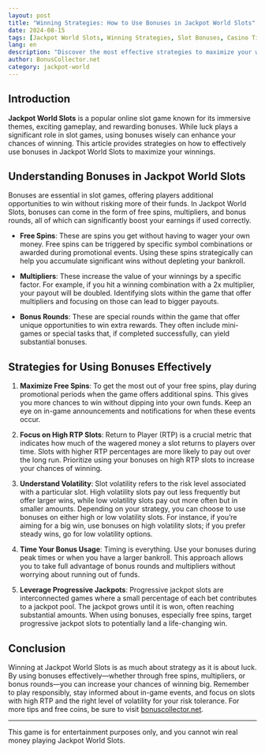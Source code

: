 ```yaml
---
layout: post
title: "Winning Strategies: How to Use Bonuses in Jackpot World Slots"
date: 2024-08-15
tags: [Jackpot World Slots, Winning Strategies, Slot Bonuses, Casino Tips]
lang: en
description: "Discover the most effective strategies to maximize your winnings in Jackpot World Slots by utilizing bonuses and other in-game features. Learn how to play smart and boost your chances of hitting it big!"
author: BonusCollector.net
category: jackpot-world
---
```


## Introduction

**Jackpot World Slots** is a popular online slot game known for its immersive themes, exciting gameplay, and rewarding bonuses. While luck plays a significant role in slot games, using bonuses wisely can enhance your chances of winning. This article provides strategies on how to effectively use bonuses in Jackpot World Slots to maximize your winnings.

## Understanding Bonuses in Jackpot World Slots

Bonuses are essential in slot games, offering players additional opportunities to win without risking more of their funds. In Jackpot World Slots, bonuses can come in the form of free spins, multipliers, and bonus rounds, all of which can significantly boost your earnings if used correctly.

- **Free Spins**: These are spins you get without having to wager your own money. Free spins can be triggered by specific symbol combinations or awarded during promotional events. Using these spins strategically can help you accumulate significant wins without depleting your bankroll.

- **Multipliers**: These increase the value of your winnings by a specific factor. For example, if you hit a winning combination with a 2x multiplier, your payout will be doubled. Identifying slots within the game that offer multipliers and focusing on those can lead to bigger payouts.

- **Bonus Rounds**: These are special rounds within the game that offer unique opportunities to win extra rewards. They often include mini-games or special tasks that, if completed successfully, can yield substantial bonuses.

## Strategies for Using Bonuses Effectively

1. **Maximize Free Spins**: To get the most out of your free spins, play during promotional periods when the game offers additional spins. This gives you more chances to win without dipping into your own funds. Keep an eye on in-game announcements and notifications for when these events occur.

2. **Focus on High RTP Slots**: Return to Player (RTP) is a crucial metric that indicates how much of the wagered money a slot returns to players over time. Slots with higher RTP percentages are more likely to pay out over the long run. Prioritize using your bonuses on high RTP slots to increase your chances of winning.

3. **Understand Volatility**: Slot volatility refers to the risk level associated with a particular slot. High volatility slots pay out less frequently but offer larger wins, while low volatility slots pay out more often but in smaller amounts. Depending on your strategy, you can choose to use bonuses on either high or low volatility slots. For instance, if you’re aiming for a big win, use bonuses on high volatility slots; if you prefer steady wins, go for low volatility options.

4. **Time Your Bonus Usage**: Timing is everything. Use your bonuses during peak times or when you have a larger bankroll. This approach allows you to take full advantage of bonus rounds and multipliers without worrying about running out of funds.

5. **Leverage Progressive Jackpots**: Progressive jackpot slots are interconnected games where a small percentage of each bet contributes to a jackpot pool. The jackpot grows until it is won, often reaching substantial amounts. When using bonuses, especially free spins, target progressive jackpot slots to potentially land a life-changing win.

## Conclusion

Winning at Jackpot World Slots is as much about strategy as it is about luck. By using bonuses effectively—whether through free spins, multipliers, or bonus rounds—you can increase your chances of winning big. Remember to play responsibly, stay informed about in-game events, and focus on slots with high RTP and the right level of volatility for your risk tolerance. For more tips and free coins, be sure to visit [bonuscollector.net](https://bonuscollector.net/jackpot-world-free-coins/).

---

This game is for entertainment purposes only, and you cannot win real money playing Jackpot World Slots.